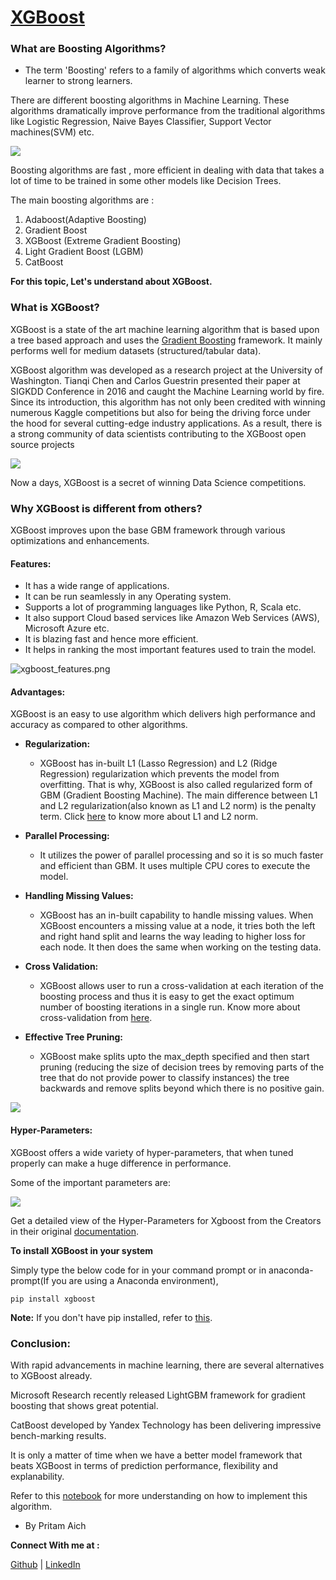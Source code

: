 # <ins>XGBoost</ins>

### What are Boosting Algorithms?

   - The term 'Boosting' refers to a family of algorithms which converts weak learner to strong learners.


There are different boosting algorithms in Machine Learning. These algorithms dramatically improve performance from the traditional algorithms like Logistic Regression, Naive Bayes Classifier, Support Vector machines(SVM) etc.


![](extras/gradient_boosting.jpg)


Boosting algorithms are fast , more efficient in dealing with data that takes a lot of time to be trained in some other models like Decision Trees.

The main boosting algorithms are :

1. Adaboost(Adaptive Boosting)
2. Gradient Boost
3. XGBoost (Extreme Gradient Boosting)
4. Light Gradient Boost (LGBM)
5. CatBoost

**For this topic, Let's understand about XGBoost.**


### What is XGBoost?

XGBoost is a state of the art machine learning algorithm that is based upon a tree based approach and uses the [Gradient Boosting](https://en.wikipedia.org/wiki/Gradient_boosting) framework. It mainly performs well for medium datasets (structured/tabular data).
        
XGBoost algorithm was developed as a research project at the University of Washington. Tianqi Chen and Carlos Guestrin presented their paper at SIGKDD Conference in 2016 and caught the Machine Learning world by fire. Since its introduction, this algorithm has not only been credited with winning numerous Kaggle competitions but also for being the driving force under the hood for several cutting-edge industry applications. As a result, there is a strong community of data scientists contributing to the XGBoost open source projects

![](extras/xgboost.png)

Now a days, XGBoost is a secret of winning Data Science competitions. 


### Why XGBoost is different from others?

XGBoost improves upon the base GBM framework through various optimizations and enhancements.

#### Features:
 - It has a wide range of applications.
 - It can be run seamlessly in any Operating system.
 - Supports a lot of programming languages like Python, R, Scala etc.
 - It also support Cloud based services like Amazon Web Services (AWS), Microsoft Azure etc.
 - It is blazing fast and hence more efficient.
 - It helps in ranking the most important features used to train the model.
 
![xgboost_features.png](attachment:xgboost_features.png)
 
#### Advantages:

XGBoost is an easy to use algorithm which delivers high performance and accuracy as compared to other algorithms.

 - **Regularization:**
     - XGBoost has in-built L1 (Lasso Regression) and L2 (Ridge Regression) regularization which prevents the model from overfitting. That is why, XGBoost is also called regularized form of GBM (Gradient Boosting Machine).
     The main difference between L1 and L2 regularization(also known as L1 and L2 norm) is the penalty term. Click [here](https://towardsdatascience.com/l1-and-l2-regularization-methods-ce25e7fc831c) to know more about L1 and L2 norm.


 - **Parallel Processing:**
     - It utilizes the power of parallel processing and so it is so much faster and efficient than GBM. It uses multiple CPU cores to execute the model.



 - **Handling Missing Values:**
     - XGBoost has an in-built capability to handle missing values. When XGBoost encounters a missing value at a node, it tries both the left and right hand split and learns the way leading to higher loss for each node. It then does the same when working on the testing data.
     
     
 - **Cross Validation:**
     - XGBoost allows user to run a cross-validation at each iteration of the boosting process and thus it is easy to get the exact optimum number of boosting iterations in a single run. Know more about cross-validation from [here](https://machinelearningmastery.com/k-fold-cross-validation/#:~:text=Cross%2Dvalidation%20is%20a%20resampling,k%2Dfold%20cross%2Dvalidation.).
     


 - **Effective Tree Pruning:**
     - XGBoost make splits upto the max_depth specified and then start pruning (reducing the size of decision trees by removing parts of the tree that do not provide power to classify instances) the tree backwards and remove splits beyond which there is no positive gain.


![](extras/xgboost2.png)


#### Hyper-Parameters:

XGBoost offers a wide variety of hyper-parameters, that when tuned properly can make a huge difference in performance.

Some of the important parameters are:


![](extras/parameters.png)

Get a detailed view of the Hyper-Parameters for Xgboost from the Creators in their original [documentation](https://xgboost.readthedocs.io/en/latest/parameter.html).

**To install XGBoost in your system**

Simply type the below code for in your command prompt or in anaconda-prompt(If you are using a Anaconda environment),
    
    pip install xgboost
    
**Note:** If you don't have pip installed, refer to [this](https://www.liquidweb.com/kb/install-pip-windows/).


### Conclusion:

With rapid advancements in machine learning, there are several alternatives to XGBoost already.

Microsoft Research recently released LightGBM framework for gradient boosting that shows great potential.

CatBoost developed by Yandex Technology has been delivering impressive bench-marking results. 

It is only a matter of time when we have a better model framework that beats XGBoost in terms of prediction performance, flexibility and explanability.

Refer to this [notebook](https://github.com/PritamAich/Open-contributions/blob/master/Pritam_ML_Xgboost.ipynb) for more understanding on how to implement this algorithm.



 - By Pritam Aich
 
 **Connect With me at :**
 
 [Github](https://github.com/PritamAich) | [LinkedIn](https://www.linkedin.com/in/pritam-aich-05b7551b4/)


